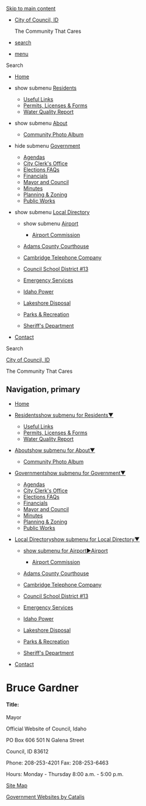[Skip to main content](https://www.cityofcouncilidaho.org/index.asp?SEC=68BCCAA9-B7AF-4C16-A4B2-DBC763AA78BE&DE=15882D4C-4CD9-4022-B4F1-A4A3D0B70991%2F)

- [City of Council, ID](https://www.cityofcouncilidaho.org)
  
  The Community That Cares
- [search](https://www.cityofcouncilidaho.org/index.asp?SEC=68BCCAA9-B7AF-4C16-A4B2-DBC763AA78BE&DE=15882D4C-4CD9-4022-B4F1-A4A3D0B70991)
- [menu](https://www.cityofcouncilidaho.org/index.asp?SEC=68BCCAA9-B7AF-4C16-A4B2-DBC763AA78BE&DE=15882D4C-4CD9-4022-B4F1-A4A3D0B70991)

Search

- [Home](https://www.cityofcouncilidaho.org)
- show submenu [Residents](https://www.cityofcouncilidaho.org/index.asp?SEC=624603C8-B50B-49B2-8927-40DDE2FAB9BA)
  
  - [Useful Links](https://www.cityofcouncilidaho.org/index.asp?SEC=4E9E4286-13DA-4820-AF04-8635CFA64C65)
  - [Permits, Licenses &amp; Forms](https://www.cityofcouncilidaho.org/index.asp?SEC=70B71777-41E4-4985-8218-D1AB08C7C3CB)
  - [Water Quality Report](https://www.cityofcouncilidaho.org/index.asp?SEC=C56150BA-50C1-45D7-8458-045D6498E177)
- show submenu [About](https://www.cityofcouncilidaho.org/index.asp?SEC=8DEB6DDE-0A1C-48E7-BBB1-EBE0D0ED85AE)
  
  - [Community Photo Album](https://www.cityofcouncilidaho.org/index.asp?SEC=CD50060D-54FE-4C7A-AE88-C5F78148AB54)
- hide submenu [Government](https://www.cityofcouncilidaho.org/index.asp?SEC=070423C1-B5F0-4DBA-8453-182E07EE3A6B)
  
  - [Agendas](https://www.cityofcouncilidaho.org/index.asp?SEC=2037719C-E2D0-4471-A2EF-4FB5BAEED28B)
  - [City Clerk's Office](https://www.cityofcouncilidaho.org/index.asp?SEC=96ECD8DF-1725-42B5-A841-CBA62EC28633)
  - [Elections FAQs](https://www.cityofcouncilidaho.org/index.asp?SEC=5BBAF628-DBED-4159-B7B0-7FC7E3E2BDA9)
  - [Financials](https://www.cityofcouncilidaho.org/index.asp?SEC=E1225BA5-D083-4801-8DFC-B6652CBD8018)
  - [Mayor and Council](https://www.cityofcouncilidaho.org/index.asp?SEC=68BCCAA9-B7AF-4C16-A4B2-DBC763AA78BE)
  - [Minutes](https://www.cityofcouncilidaho.org/index.asp?SEC=07E0363B-F87D-404F-ACEE-4814B5233724)
  - [Planning &amp; Zoning](https://www.cityofcouncilidaho.org/index.asp?SEC=2EBDE9C8-77CB-4FCE-9444-0F0BE17EDFC7)
  - [Public Works](https://www.cityofcouncilidaho.org/index.asp?SEC=5E406954-8ADD-473A-AAF5-DF5B7A9DD6C6)
- show submenu [Local Directory](https://www.cityofcouncilidaho.org/index.asp?SEC=B249F6FF-9CA4-42AC-B2E1-48A6C7785099)
  
  - show submenu [Airport](https://www.cityofcouncilidaho.org/index.asp?SEC=8E762A05-2D16-4A4E-BB05-BE81E6A68DA4)
    
    - [Airport Commission](https://www.cityofcouncilidaho.org/index.asp?SEC=6252B0EC-0BA6-4093-B4A6-AF4AB5F95A7C)
  - [Adams County Courthouse](https://www.cityofcouncilidaho.org/index.asp?SEC=58C365A6-42C6-4E6D-85D9-D7A5D683123D)
  - [Cambridge Telephone Company](https://www.cityofcouncilidaho.org/index.asp?SEC=394A423B-AD68-45B3-80F8-1C66530936D0)
  - [Council School District #13](https://www.cityofcouncilidaho.org/index.asp?SEC=FE8F45BD-3551-49A0-8AF7-CFE656C6D92B)
  - [Emergency Services](https://www.cityofcouncilidaho.org/index.asp?SEC=6E40E14F-0491-4DD2-86BB-AE6C3E7A621B)
  - [Idaho Power](https://www.cityofcouncilidaho.org/index.asp?SEC=0F5F4C9B-2483-49F1-BB3B-F43BA37A7E09)
  - [Lakeshore Disposal](https://www.cityofcouncilidaho.org/index.asp?SEC=293D6386-5FE6-4350-85DC-7A77C0ADE211)
  - [Parks &amp; Recreation](https://www.cityofcouncilidaho.org/index.asp?SEC=88BBF9FF-64C6-432F-9452-28A67B84B5B9)
  - [Sheriff's Department](https://www.cityofcouncilidaho.org/index.asp?SEC=A334E6C6-45A3-4786-9864-679909138BEB)
- [Contact](https://www.cityofcouncilidaho.org/index.asp?SEC=90B41727-A012-4E94-81F3-60599EA1C236)

Search

[City of Council, ID](https://www.cityofcouncilidaho.org)

The Community That Cares

## Navigation, primary

- [Home](https://www.cityofcouncilidaho.org)
- [Residentsshow submenu for Residents▼](https://www.cityofcouncilidaho.org/index.asp?SEC=624603C8-B50B-49B2-8927-40DDE2FAB9BA)
  
  - [Useful Links](https://www.cityofcouncilidaho.org/index.asp?SEC=4E9E4286-13DA-4820-AF04-8635CFA64C65)
  - [Permits, Licenses &amp; Forms](https://www.cityofcouncilidaho.org/index.asp?SEC=70B71777-41E4-4985-8218-D1AB08C7C3CB)
  - [Water Quality Report](https://www.cityofcouncilidaho.org/index.asp?SEC=C56150BA-50C1-45D7-8458-045D6498E177)
- [Aboutshow submenu for About▼](https://www.cityofcouncilidaho.org/index.asp?SEC=8DEB6DDE-0A1C-48E7-BBB1-EBE0D0ED85AE)
  
  - [Community Photo Album](https://www.cityofcouncilidaho.org/index.asp?SEC=CD50060D-54FE-4C7A-AE88-C5F78148AB54)
- [Governmentshow submenu for Government▼](https://www.cityofcouncilidaho.org/index.asp?SEC=070423C1-B5F0-4DBA-8453-182E07EE3A6B)
  
  - [Agendas](https://www.cityofcouncilidaho.org/index.asp?SEC=2037719C-E2D0-4471-A2EF-4FB5BAEED28B)
  - [City Clerk's Office](https://www.cityofcouncilidaho.org/index.asp?SEC=96ECD8DF-1725-42B5-A841-CBA62EC28633)
  - [Elections FAQs](https://www.cityofcouncilidaho.org/index.asp?SEC=5BBAF628-DBED-4159-B7B0-7FC7E3E2BDA9)
  - [Financials](https://www.cityofcouncilidaho.org/index.asp?SEC=E1225BA5-D083-4801-8DFC-B6652CBD8018)
  - [Mayor and Council](https://www.cityofcouncilidaho.org/index.asp?SEC=68BCCAA9-B7AF-4C16-A4B2-DBC763AA78BE)
  - [Minutes](https://www.cityofcouncilidaho.org/index.asp?SEC=07E0363B-F87D-404F-ACEE-4814B5233724)
  - [Planning &amp; Zoning](https://www.cityofcouncilidaho.org/index.asp?SEC=2EBDE9C8-77CB-4FCE-9444-0F0BE17EDFC7)
  - [Public Works](https://www.cityofcouncilidaho.org/index.asp?SEC=5E406954-8ADD-473A-AAF5-DF5B7A9DD6C6)
- [Local Directoryshow submenu for Local Directory▼](https://www.cityofcouncilidaho.org/index.asp?SEC=B249F6FF-9CA4-42AC-B2E1-48A6C7785099)
  
  - [show submenu for Airport►Airport](https://www.cityofcouncilidaho.org/index.asp?SEC=8E762A05-2D16-4A4E-BB05-BE81E6A68DA4)
    
    - [Airport Commission](https://www.cityofcouncilidaho.org/index.asp?SEC=6252B0EC-0BA6-4093-B4A6-AF4AB5F95A7C)
  - [Adams County Courthouse](https://www.cityofcouncilidaho.org/index.asp?SEC=58C365A6-42C6-4E6D-85D9-D7A5D683123D)
  - [Cambridge Telephone Company](https://www.cityofcouncilidaho.org/index.asp?SEC=394A423B-AD68-45B3-80F8-1C66530936D0)
  - [Council School District #13](https://www.cityofcouncilidaho.org/index.asp?SEC=FE8F45BD-3551-49A0-8AF7-CFE656C6D92B)
  - [Emergency Services](https://www.cityofcouncilidaho.org/index.asp?SEC=6E40E14F-0491-4DD2-86BB-AE6C3E7A621B)
  - [Idaho Power](https://www.cityofcouncilidaho.org/index.asp?SEC=0F5F4C9B-2483-49F1-BB3B-F43BA37A7E09)
  - [Lakeshore Disposal](https://www.cityofcouncilidaho.org/index.asp?SEC=293D6386-5FE6-4350-85DC-7A77C0ADE211)
  - [Parks &amp; Recreation](https://www.cityofcouncilidaho.org/index.asp?SEC=88BBF9FF-64C6-432F-9452-28A67B84B5B9)
  - [Sheriff's Department](https://www.cityofcouncilidaho.org/index.asp?SEC=A334E6C6-45A3-4786-9864-679909138BEB)
- [Contact](https://www.cityofcouncilidaho.org/index.asp?SEC=90B41727-A012-4E94-81F3-60599EA1C236)

# Bruce Gardner

#### Title:

Mayor

Official Website of Council, Idaho

PO Box 606 501 N Galena Street

Council, ID 83612

Phone: 208-253-4201 Fax: 208-253-6463

Hours: Monday - Thursday 8:00 a.m. - 5:00 p.m.

[Site Map](https://www.cityofcouncilidaho.org/sitemap)

[Government Websites by Catalis](https://catalisgov.com)